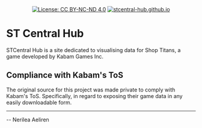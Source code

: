 <div style="display: flex; align-items: center; justify-content: center;">
  <a title="License: CC BY-NC-ND 4.0" href="https://creativecommons.org/licenses/by-nc-nd/4.0/deed.en">
    <img alt="License: CC BY-NC-ND 4.0" src="https://licensebuttons.net/l/by-nc-nd/4.0/80x15.png">
  </a>
  &nbsp;
  <a title="stcentral-hub.github.io" href="https://github.com/STCentral-Hub/stcentral-hub.github.io/actions/workflows/pipeline.yml">
    <img alt="stcentral-hub.github.io" src="https://github.com/STCentral-Hub/stcentral-hub.github.io/actions/workflows/pipeline.yml/badge.svg">
  </a>
</div>

# ST Central Hub
STCentral Hub is a site dedicated to visualising data for Shop Titans, a game developed by Kabam Games Inc.

## Compliance with Kabam's ToS
The original source for this project was made private to comply with Kabam's ToS. Specifically, in regard to exposing their game data in any easily downloadable form.

---

-- Nerilea Aeliren
